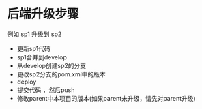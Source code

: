 # 后端升级步骤

例如 sp1 升级到 sp2

- 更新sp1代码
- sp1合并到develop
- 从develop创建sp2的分支
- 更改sp2分支的pom.xml中的版本
- deploy
- 提交代码 ，然后push
- 修改parent中本项目的版本(如果parent未升级，请先对parent升级)

